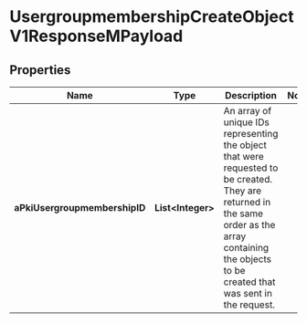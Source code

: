 

# UsergroupmembershipCreateObjectV1ResponseMPayload

## Properties

Name | Type | Description | Notes
------------ | ------------- | ------------- | -------------
**aPkiUsergroupmembershipID** | **List&lt;Integer&gt;** | An array of unique IDs representing the object that were requested to be created.  They are returned in the same order as the array containing the objects to be created that was sent in the request. | 




